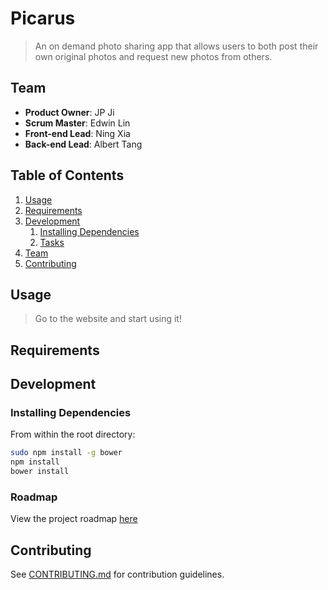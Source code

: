 # Picarus

> An on demand photo sharing app that allows users to both post their own original photos and request new photos from others.

## Team

  - __Product Owner__: JP Ji
  - __Scrum Master__: Edwin Lin
  - __Front-end Lead__: Ning Xia
  - __Back-end Lead__: Albert Tang

## Table of Contents

1. [Usage](#Usage)
1. [Requirements](#requirements)
1. [Development](#development)
    1. [Installing Dependencies](#installing-dependencies)
    1. [Tasks](#tasks)
1. [Team](#team)
1. [Contributing](#contributing)

## Usage

> Go to the website and start using it!

## Requirements


## Development

### Installing Dependencies

From within the root directory:

```sh
sudo npm install -g bower
npm install
bower install
```

### Roadmap

View the project roadmap [here](https://github.com/SucculentWall/Icarus/issues)


## Contributing

See [CONTRIBUTING.md](CONTRIBUTING.md) for contribution guidelines.
